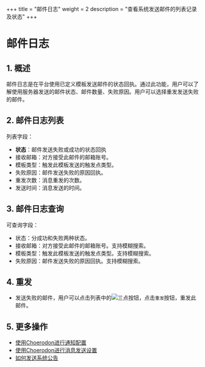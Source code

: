 +++
title = "邮件日志"
weight = 2
description = "查看系统发送邮件的列表记录及状态"
+++

# 邮件日志

## 1. 概述

邮件日志是在平台使用已定义模板发送邮件的状态回执。通过此功能，用户可以了解使用服务器发送的邮件状态、邮件数量、失败原因。用户可以选择重发发送失败的邮件。

## 2. 邮件日志列表

列表字段：

- **状态**：邮件发送失败或成功的状态回执
- 接收邮箱：对方接受此邮件的邮箱账号。
- 模板类型：触发此模板发送的触发点类型。
- 失败原因：邮件发送失败的原因回执。
- 重发次数：消息重发的次数。
- 发送时间：消息发送的时间。

## 3. 邮件日志查询

可查询字段：

- 状态：分成功和失败两种状态。
- 接收邮箱：对方接受此邮件的邮箱账号。支持模糊搜索。
- 模板类型：触发此模板发送的触发点类型。支持模糊搜索。
- 失败原因：邮件发送失败的原因回执。支持模糊搜索。

## 4. 重发

- 发送失败的邮件，用户可以点击列表中的![三点](/docs/user-guide/manager-guide/image/more-vert.png)按钮，点击`重发`按钮，重发此邮件。

## 5. 更多操作

- [使用Choerodon进行通知配置](../message-config)
- [使用Choerodon进行消息发送设置](../message)
- [如何发送系统公告](../system-notice)